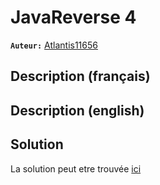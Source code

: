 # JavaReverse 4
**`Auteur:`** [Atlantis11656](https://github.com/MassinissaDjellouli)

## Description (français)

## Description (english)

## Solution
La solution peut etre trouvée [ici](./Solution/WRITEUP.MD)